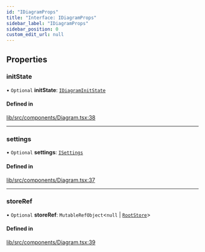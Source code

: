 ```yaml
---
id: "IDiagramProps"
title: "Interface: IDiagramProps"
sidebar_label: "IDiagramProps"
sidebar_position: 0
custom_edit_url: null
---
```


## Properties

### initState

• `Optional` **initState**: [`IDiagramInitState`](IDiagramInitState)

#### Defined in

[lib/src/components/Diagram.tsx:38](https://github.com/tokarchyn/react-easy-diagram/blob/96a8c28/lib/src/components/Diagram.tsx#L38)

___

### settings

• `Optional` **settings**: [`ISettings`](ISettings)

#### Defined in

[lib/src/components/Diagram.tsx:37](https://github.com/tokarchyn/react-easy-diagram/blob/96a8c28/lib/src/components/Diagram.tsx#L37)

___

### storeRef

• `Optional` **storeRef**: `MutableRefObject`<``null`` \| [`RootStore`](../classes/RootStore)\>

#### Defined in

[lib/src/components/Diagram.tsx:39](https://github.com/tokarchyn/react-easy-diagram/blob/96a8c28/lib/src/components/Diagram.tsx#L39)
